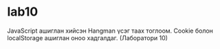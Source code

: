# lab10
JavaScript ашиглан хийсэн Hangman үсэг таах тоглоом. Cookie болон localStorage ашиглан оноо хадгалдаг. (Лаборатори 10)
